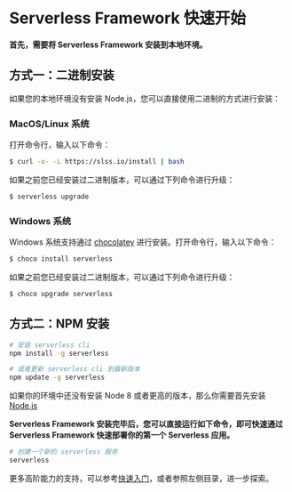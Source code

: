 <!--
title: 快速开始
menuText: 快速开始
layout: Doc
menuOrder: 0
menuItems:
  - {menuText: AWS Guide, path: /framework/docs/providers/aws/guide/quick-start}
  - {menuText: Azure Functions Guide, path: /framework/docs/providers/azure/guide/quick-start}
  - {menuText: Apache OpenWhisk Guide, path: /framework/docs/providers/openwhisk/guide/quick-start}
  - {menuText: Google Functions Guide, path: /framework/docs/providers/google/guide/quick-start}
  - {menuText: Kubeless Guide, path: /framework/docs/providers/kubeless/guide/quick-start}
  - {menuText: Knative Guide, path: /framework/docs/providers/knative/guide/quick-start}
  - {menuText: Spotinst Guide, path: /framework/docs/providers/spotinst/guide/quick-start}
  - {menuText: Fn Guide, path: /framework/docs/providers/fn/guide/quick-start}
  - {menuText: Cloudflare Workers Guide, path: /framework/docs/providers/cloudflare/guide/quick-start}
  - {menuText: Alibaba Guide , path: /framework/docs/providers/aliyun/guide/quick-start}
  - {menuText: Tencent Guide , path: /framework/docs/providers/tencent/guide/quick-start}
-->

# Serverless Framework 快速开始

**首先，需要将 Serverless Framework 安装到本地环境。**

## 方式一：二进制安装

如果您的本地环境没有安装 Node.js，您可以直接使用二进制的方式进行安装：

### MacOS/Linux 系统 

打开命令行，输入以下命令：
```sh
$ curl -o- -L https://slss.io/install | bash
```

如果之前您已经安装过二进制版本，可以通过下列命令进行升级：
```sh
$ serverless upgrade
```

### Windows 系统 

Windows 系统支持通过 [chocolatey](https://chocolatey.org/) 进行安装。打开命令行，输入以下命令：

```sh
$ choco install serverless
```
如果之前您已经安装过二进制版本，可以通过下列命令进行升级：
```sh
$ choco upgrade serverless
```
## 方式二：NPM 安装

```bash
# 安装 serverless cli
npm install -g serverless

# 或者更新 serverless cli 到最新版本
npm update -g serverless
```

如果你的环境中还没有安装 Node 8 或者更高的版本，那么你需要首先安装 [Node.js](https://nodejs.org/zh-cn/download/)

**Serverless Framework 安装完毕后，您可以直接运行如下命令，即可快速通过 Serverless Framework 快速部署你的第一个 Serverless 应用。**

```bash
# 创建一个新的 serverless 服务
serverless
```

更多高阶能力的支持，可以参考[快速入门](./providers/tencent/components/quickstart.md)，或者参照左侧目录，进一步探索。
